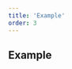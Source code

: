 ```yaml
---
title: 'Example'
order: 3
---
```


## Example
<pattern path="src/pages/JS_helpers/delegateEvent/pattern/intro"></pattern>
